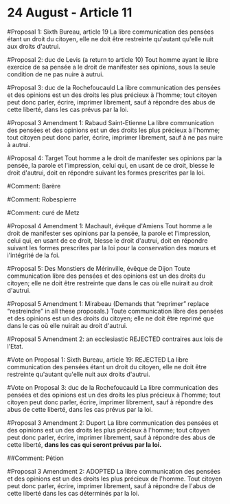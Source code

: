 24 August - Article 11  
=========

#Proposal 1: Sixth Bureau, article 19
La libre communication des pensées étant un droit du citoyen, elle ne doit être restreinte qu'autant qu'elle nuit aux droits d'autrui. 


#Proposal 2: duc de Levis
(a return to article 10)
Tout homme ayant le libre exercice de sa pensée a le droit de manifester ses opinions, sous la seule condition de ne pas nuire à autrui. 


#Proposal 3: duc de la Rochefoucauld
La libre communication des pensées et des opinions est un des droits les plus précieux à l'homme; tout citoyen peut donc parler, écrire, imprimer librement, sauf à répondre des abus de cette liberté, dans les cas prévus par la loi.  


#Proposal 3 Amendment 1: Rabaud Saint-Etienne
La libre communication des pensées et des opinions est un des droits les plus précieux à l'homme; tout citoyen peut donc parler, écrire, imprimer librement, sauf à ne pas nuire à autrui.

#Proposal 4: Target
Tout homme a le droit de manifester ses opinions par la pensée, la parole et l'impression, celui qui, en usant de ce droit, blesse le droit d'autrui, doit en répondre suivant les formes prescrites par la loi. 

#Comment: Barère

#Comment: Robespierre

#Comment: curé de Metz


#Proposal 4 Amendment 1: Machault, évêque d'Amiens 
Tout homme a le droit de manifester ses opinions par la pensée, la parole et l'impression, celui qui, en usant de ce droit, blesse le droit d'autrui, doit en répondre suivant les formes prescrites par la loi pour la conservation des mœurs et i'intégrité de la foi. 

#Proposal 5: Des Monstiers de Mérinville, évêque de Dijon
Toute communication libre des pensées et des opinions est un des droits du citoyen; elle ne doit être restreinte que dans le cas où elle nuirait au droit d'autrui. 

#Proposal 5 Amendment 1: Mirabeau 
(Demands that “reprimer” replace “restreindre” in all these proposals.) 
Toute communication libre des pensées et des opinions est un des droits du citoyen; elle ne doit être reprimé que dans le cas où elle nuirait au droit d'autrui.

#Proposal 5 Amendment 2: an ecclesiastic REJECTED
contraires aux lois de l'Etat. 

#Vote on Proposal 1: Sixth Bureau, article 19: REJECTED
La libre communication des pensées étant un droit du citoyen, elle ne doit être restreinte qu'autant qu'elle nuit aux droits d'autrui.  


#Vote on Proposal 3: duc de la Rochefoucauld
La libre communication des pensées et des opinions est un des droits les plus précieux à l'homme; tout citoyen peut donc parler, écrire, imprimer librement, sauf à répondre des abus de cette liberté, dans les cas prévus par la loi.  

#Proposal 3 Amendment 2: Duport
La libre communication des pensées et des opinions est un des droits les plus précieux à l'homme; tout citoyen peut donc parler, écrire, imprimer librement, sauf à répondre des abus de cette liberté, **dans les cas qui seront prévus par la loi.** 

##Comment: Pétion

#Proposal 3 Amendment 2: ADOPTED
La libre communication des pensées et des opinions est un des droits les plus précieux de l'homme. Tout citoyen peut donc parler, écrire, imprimer librement, sauf à répondre de l'abus de cette liberté dans les cas déterminés par la loi.
